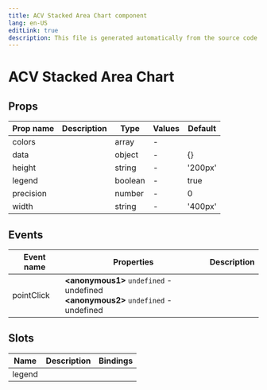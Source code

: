 ```yaml
---
title: ACV Stacked Area Chart component
lang: en-US
editLink: true
description: This file is generated automatically from the source code. Changes made here will be lost.
---
```


# ACV Stacked Area Chart

<!--@include: ./stackedAreaChart.doc.md-->

## Props

| Prop name | Description | Type    | Values | Default |
| --------- | ----------- | ------- | ------ | ------- |
| colors    |             | array   | -      |         |
| data      |             | object  | -      | {}      |
| height    |             | string  | -      | '200px' |
| legend    |             | boolean | -      | true    |
| precision |             | number  | -      | 0       |
| width     |             | string  | -      | '400px' |

## Events

| Event name | Properties                                                                                        | Description |
| ---------- | ------------------------------------------------------------------------------------------------- | ----------- |
| pointClick | **&lt;anonymous1&gt;** `undefined` - undefined<br/>**&lt;anonymous2&gt;** `undefined` - undefined |             |

## Slots

| Name   | Description | Bindings |
| ------ | ----------- | -------- |
| legend |             |          |
